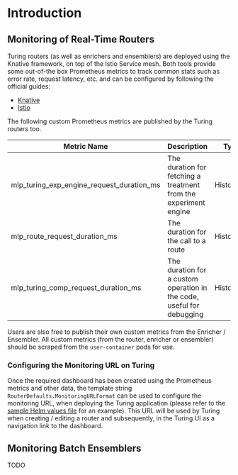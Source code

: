 # Introduction

## Monitoring of Real-Time Routers

Turing routers (as well as enrichers and ensemblers) are deployed using the Knative framework, on top of the Istio Service mesh. Both tools provide some out-of-the box Prometheus metrics to track common stats such as error rate, request latency, etc. and can be configured by following the official guides:
* [Knative](https://knative.dev/docs/serving/observability/metrics/serving-metrics/#autoscaler)
* [Istio](https://istio.io/v1.9/docs/tasks/observability/metrics/)

The following custom Prometheus metrics are published by the Turing routers too.

| Metric Name | Description | Type | Tags | Unit |
| ----------- | ----------- | ---- | ---- | ---- |
| mlp_turing_exp_engine_request_duration_ms | The duration for fetching a treatment from the experiment engine | Histogram | `status`, `engine` | Milliseconds |
| mlp_route_request_duration_ms | The duration for the call to a route | Histogram | `status`, `route` | Milliseconds |
| mlp_turing_comp_request_duration_ms | The duration for a custom operation in the code, useful for debugging | Histogram | `status`, `component` | | Milliseconds |

Users are also free to publish their own custom metrics from the Enricher / Ensembler. All custom metrics (from the router, enricher or ensembler) should be scraped from the `user-container` pods for use.

### Configuring the Monitoring URL on Turing

Once the required dashboard has been created using the Prometheus metrics and other data, the template string `RouterDefaults.MonitoringURLFormat` can be used to configure the monitoring URL, when deploying the Turing application (please refer to the [sample Helm values file](https://github.com/gojek/turing/blob/main/api/turing/config/example.yaml) for an example). This URL will be used by Turing when creating / editing a router and subsequently, in the Turing UI as a navigation link to the dashboard.

## Monitoring Batch Ensemblers

TODO